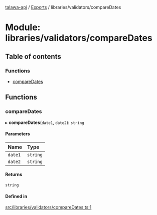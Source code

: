[talawa-api](../README.md) / [Exports](../modules.md) / libraries/validators/compareDates

# Module: libraries/validators/compareDates

## Table of contents

### Functions

- [compareDates](libraries_validators_compareDates.md#comparedates)

## Functions

### compareDates

▸ **compareDates**(`date1`, `date2`): `string`

#### Parameters

| Name | Type |
| :------ | :------ |
| `date1` | `string` |
| `date2` | `string` |

#### Returns

`string`

#### Defined in

[src/libraries/validators/compareDates.ts:1](https://github.com/PalisadoesFoundation/talawa-api/blob/3ef6e18/src/libraries/validators/compareDates.ts#L1)
